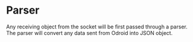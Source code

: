 # Parser

Any receiving object from the socket will be first passed through a parser. The parser will convert any data sent from Odroid into JSON object.